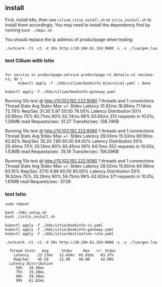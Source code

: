 ## install

First, install k8s, then use `cilium_istio_nstall.sh` or `istio_install.sh` to install them accordingly. You may need to install the dependency first by running `bash ./deps.sh`

You should replace the ip address of productpage when testing:

`./wrk/wrk -t1 -c1 -d 10s http://10.104.61.154:9080 -L -s ./lua/gen.lua`



### test Cilium with Istio

```shell

for service in productpage-service productpage-v1 details-v1 reviews-v1; do \
      kubectl apply -f ./k8s/cilium/bookinfo-${service}.yaml ; done

kubectl apply -f ./k8s/cilium/bookinfo-gateway.yaml

```

Running 10s test @ http://10.103.192.222:9080
  1 threads and 1 connections
  Thread Stats   Avg      Stdev     Max   +/- Stdev
    Latency    31.92ms   18.66ms  71.14ms   72.78%
    Req/Sec    31.30      5.97    50.00     78.00%
  Latency Distribution
     50%   20.85ms
     75%   60.71ms
     90%   62.74ms
     99%   63.65ms
  313 requests in 10.01s, 1.36MB read
Requests/sec:     31.27
Transfer/sec:    138.74KB

Running 10s test @ http://10.103.192.222:9080
  1 threads and 1 connections
  Thread Stats   Avg      Stdev     Max   +/- Stdev
    Latency    29.03ms   15.53ms  69.18ms   82.82%
    Req/Sec    35.20      7.85    60.00     84.00%
  Latency Distribution
     50%   20.49ms
     75%   33.13ms
     90%   60.45ms
     99%   64.11ms
  352 requests in 10.00s, 1.53MB read
Requests/sec:     35.18
Transfer/sec:    156.09KB

Running 10s test @ http://10.103.192.222:9080
  1 threads and 1 connections
  Thread Stats   Avg      Stdev     Max   +/- Stdev
    Latency    28.02ms   15.60ms  64.98ms   83.18%
    Req/Sec    37.10      9.88    60.00     80.00%
  Latency Distribution
     50%   19.52ms
     75%   33.29ms
     90%   59.75ms
     99%   62.62ms
  371 requests in 10.01s, 1.61MB read
Requests/sec:     37.06

### test Istio

```shell
sudo reboot

bash ./k8s_setup.sh
bash ./istio_install.sh

kubectl apply -f ./k8s/istio/bookinfo-v1.yaml
kubectl apply -f ./k8s/istio/bookinfo-gateway.yaml
kubectl apply -f ./k8s/istio/destination-rule.yaml

./wrk/wrk -t1 -c1 -d 10s http://10.104.61.154:9080 -L -s ./lua/gen.lua

```


```
  Thread Stats   Avg      Stdev     Max   +/- Stdev
    Latency    23.13ms   12.43ms  65.81ms   83.37%
    Req/Sec    45.59     12.09    60.00     42.00%
  Latency Distribution
     50%   18.36ms
     75%   19.20ms
     90%   39.38ms
     99%   61.82ms
```